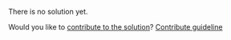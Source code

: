 
There is no solution yet.

Would you like to [contribute to the solution](https://github.com/BFEdev/BFE.dev-solutions/blob/main/css/truncate-text-with-ellipsis-in-one-line_en.md)? [Contribute guideline](https://github.com/BFEdev/BFE.dev-solutions#how-to-contribute)
